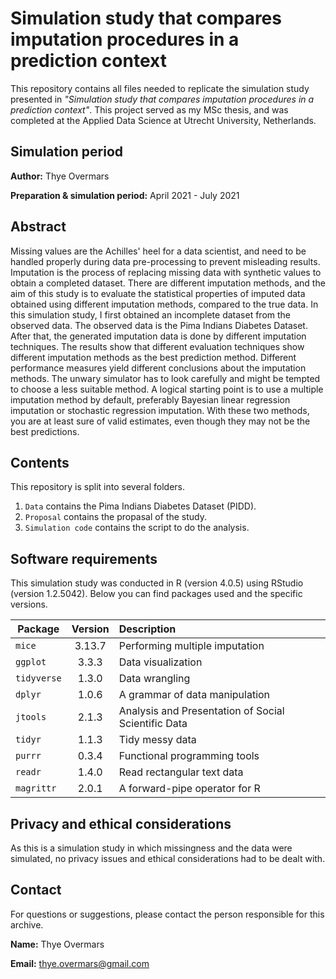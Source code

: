 # Simulation study that compares imputation procedures in a prediction context
This repository contains all files needed to replicate the simulation study presented in 
_"Simulation study that compares imputation procedures in a prediction context"_. This project served as my MSc thesis, and was completed at the Applied Data Science at Utrecht University, Netherlands.

## Simulation period 
**Author:** Thye Overmars

**Preparation & simulation period:** April 2021 - July 2021

## Abstract
Missing values are the Achilles' heel for a data scientist, and need to be handled properly during data pre-processing to prevent misleading results. Imputation is the process of replacing missing data with synthetic values to obtain a completed dataset. There are different imputation methods, and the aim of this study is to evaluate the statistical properties of imputed data obtained using different imputation methods, compared to the true data. In this simulation study, I first obtained an incomplete dataset from the observed data. The observed data is the Pima Indians Diabetes Dataset. After that, the generated imputation data is done by different imputation techniques. The results show that different evaluation techniques show different imputation methods as the best prediction method. Different performance measures yield different conclusions about the imputation methods. The unwary simulator has to look carefully and might be tempted to choose a less suitable method. A logical starting point is to use a multiple imputation method by default, preferably Bayesian linear regression imputation or stochastic regression imputation. With these two methods, you are at least sure of valid estimates, even though they may not be the best predictions.

## Contents
This repository is split into several folders.
1. `Data` contains the Pima Indians Diabetes Dataset (PIDD).
2. `Proposal` contains the propasal of the study. 
3. `Simulation code` contains the script to do the analysis. 

## Software requirements
This simulation study was conducted in R (version 4.0.5) using RStudio (version 1.2.5042). 
Below you can find packages used and the specific versions.

| Package | Version | Description |
|---------|:-------:|:------------|
| `mice`   | 3.13.7   | Performing multiple imputation |
| `ggplot`  | 3.3.3   | Data visualization |
| `tidyverse` | 1.3.0 | Data wrangling |
| `dplyr`   | 1.0.6   | A grammar of data manipulation |
| `jtools`  | 2.1.3   | Analysis and Presentation of Social Scientific Data |
| `tidyr`   | 1.1.3   | Tidy messy data |
| `purrr`   | 0.3.4   | Functional programming tools |
| `readr`   | 1.4.0   | Read rectangular text data | 
| `magrittr` | 2.0.1  | A forward-pipe operator for R | 


## Privacy and ethical considerations
As this is a simulation study in which missingness and the data were simulated, no privacy issues and ethical considerations had to be dealt with.

## Contact
For questions or suggestions, please contact the person responsible for this archive.

**Name:** Thye Overmars

**Email:** thye.overmars@gmail.com

